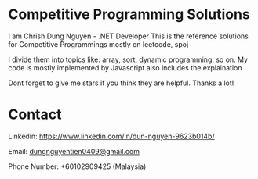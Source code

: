 # Competitive Programming Solutions
I am Chrish Dung Nguyen - .NET Developer
This is the reference solutions for Competitive Programmings mostly on leetcode, spoj

I divide them into topics like: array, sort, dynamic programming, so on.
My code is mostly implemented by Javascript also includes the explaination

Dont forget to give me stars if you think they are helpful.
Thanks a lot!

# Contact
Linkedin: https://www.linkedin.com/in/dun-nguyen-9623b014b/

Email: dungnguyentien0409@gmail.com

Phone Number: +60102909425 (Malaysia)
